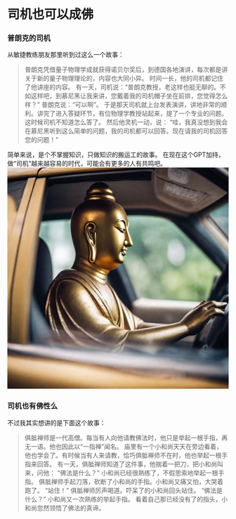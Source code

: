 # 司机也可以成佛

### 普朗克的司机
从敏捷教练朋友那里听到过这么一个故事：
> 普朗克凭借量子物理学成就获得诺贝尔奖后，到德国各地演讲，每次都是讲关于新的量子物理理论的，内容也大同小异。
时间一长，他的司机都记住了他讲座的内容。
有一天，司机说：“普朗克教授，老这样也挺无聊的。不如这样吧，到慕尼黑让我来讲，您戴着我的司机帽子坐在前排，您觉得怎么样？”
普朗克说：“可以啊”。
于是那天司机就上台发表演讲，讲地非常的顺利。讲完了进入答疑环节，有位物理学教授站起来，提了一个专业的问题。这时候司机不知道怎么答了。
然后他灵机一动，说：
“哇，我真没想到我会在慕尼黑听到这么简单的问题，我的司机都可以回答。现在请我的司机回答您的问题！”

简单来说，是个不掌握知识，只做知识的搬运工的故事。
在现在这个GPT加持，做“司机”越来越容易的时代，可能会有更多的人有共鸣吧。
![](/images/buddha-driver.png)
### 司机也有佛性么
不过我其实想讲的是下面这个故事：
> 俱胝禅师是一代高僧。每当有人向他请教佛法时，他只是举起一根手指，再无一语。他也因此以“一指禅”闻名。
庙里有一个小和尚天天在旁边看着，他也学会了。有时候当有人来请教，恰巧俱胝禅师不在时，他也举起一根手指来回答。
有一天，俱胝禅师知道了这件事，他揣着一把刀，把小和尚叫来，问他：
“佛法是什么？”
小和尚已经很熟练了，不假思索地举起一根手指。
俱胝禅师手起刀落，砍断了小和尚的手指。小和尚又痛又怕，大哭着跑了。
“站住！”
俱胝禅师厉声喝道。吓呆了的小和尚回头站住。
“佛法是什么？”
小和尚又一次熟练的举起手指。
看着自己那已经没有了的指头，小和尚忽然领悟了佛法的真谛。
